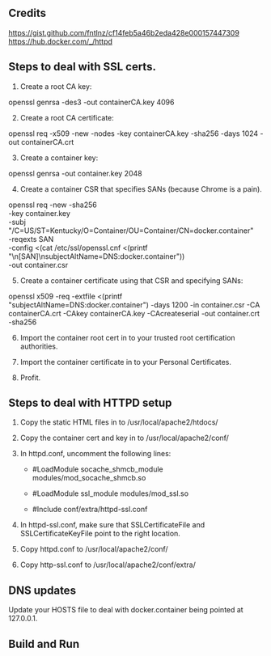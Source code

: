 ## Credits
https://gist.github.com/fntlnz/cf14feb5a46b2eda428e000157447309
https://hub.docker.com/_/httpd

## Steps to deal with SSL certs.

1. Create a root CA key:

openssl genrsa -des3 -out containerCA.key 4096 

2. Create a root CA certificate:

openssl req -x509 -new -nodes -key containerCA.key -sha256 -days 1024 -out containerCA.crt

3. Create a container key:

openssl genrsa -out container.key 2048

4. Create a container CSR that specifies SANs (because Chrome is a pain).

openssl req -new -sha256 \
    -key container.key \
    -subj "/C=US/ST=Kentucky/O=Container/OU=Container/CN=docker.container" \
    -reqexts SAN \
    -config <(cat /etc/ssl/openssl.cnf <(printf "\n[SAN]\nsubjectAltName=DNS:docker.container")) \
    -out container.csr

5. Create a container certificate using that CSR and specifying SANs:

openssl x509 -req -extfile <(printf "subjectAltName=DNS:docker.container") -days 1200 -in container.csr -CA containerCA.crt -CAkey containerCA.key -CAcreateserial -out container.crt -sha256

6. Import the container root cert in to your trusted root certification authorities.

7. Import the container certificate in to your Personal Certificates.

8. Profit.

## Steps to deal with HTTPD setup

1. Copy the static HTML files in to /usr/local/apache2/htdocs/

2. Copy the container cert and key in to /usr/local/apache2/conf/

3. In httpd.conf, uncomment the following lines:

    - #LoadModule socache_shmcb_module modules/mod_socache_shmcb.so

    - #LoadModule ssl_module modules/mod_ssl.so

    - #Include conf/extra/httpd-ssl.conf

4. In httpd-ssl.conf, make sure that SSLCertificateFile and SSLCertificateKeyFile point to the right location.

5. Copy httpd.conf to /usr/local/apache2/conf/

6. Copy http-ssl.conf to /usr/local/apache2/conf/extra/

## DNS updates

Update your HOSTS file to deal with docker.container being pointed at 127.0.0.1.

## Build and Run